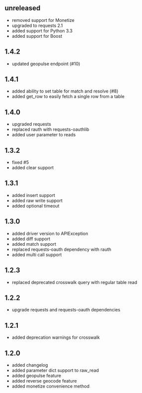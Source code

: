 ## unreleased

 * removed support for Monetize
 * upgraded to requests 2.1
 * added support for Python 3.3
 * added support for Boost

## 1.4.2

 * updated geopulse endpoint (#10)

## 1.4.1

 * added ability to set table for match and resolve (#8)
 * added get_row to easily fetch a single row from a table

## 1.4.0

 * upgraded requests
 * replaced rauth with requests-oauthlib
 * added user parameter to reads

## 1.3.2

 * fixed #5
 * added clear support

## 1.3.1

 * added insert support
 * added raw write support
 * added optional timeout

## 1.3.0

 * added driver version to APIException
 * added diff support
 * added match support
 * replaced requests-oauth dependency with rauth
 * added multi call support

## 1.2.3

 * replaced deprecated crosswalk query with regular table read

## 1.2.2

 * upgrade requests and requests-oauth dependencies

## 1.2.1

 * added deprecation warnings for crosswalk

## 1.2.0

 * added changelog
 * added parameter dict support to raw_read
 * added geopulse feature
 * added reverse geocode feature
 * added monetize convenience method
